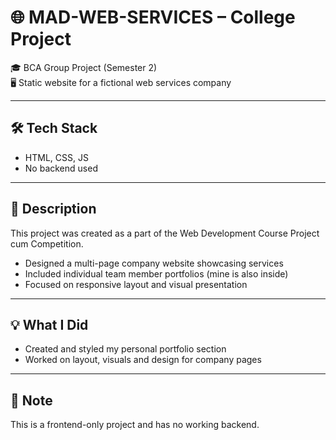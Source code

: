 # 🌐 MAD-WEB-SERVICES – College Project

🎓 BCA Group Project (Semester 2)  
🖥️ Static website for a fictional web services company

---

## 🛠 Tech Stack

- HTML, CSS, JS
- No backend used

---

## 📄 Description

This project was created as a part of the Web Development Course Project cum Competition.

- Designed a multi-page company website showcasing services
- Included individual team member portfolios (mine is also inside)
- Focused on responsive layout and visual presentation

---

## 💡 What I Did

- Created and styled my personal portfolio section
- Worked on layout, visuals and design for company pages

---

## 🚫 Note

This is a frontend-only project and has no working backend.

